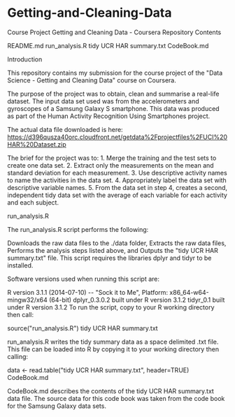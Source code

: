 # Getting-and-Cleaning-Data
Course Project
Getting and Cleaning Data - Coursera
Repository Contents

README.md
run_analysis.R
tidy UCR HAR summary.txt
CodeBook.md

Introduction

This repository contains my submission for the course project of the "Data Science - Getting and Cleaning Data" course on Coursera.

The purpose of the project was to obtain, clean and summarise a real-life dataset. The input data set used was from the accelerometers and gyroscopes of a Samsung Galaxy S smartphone. This data was produced as part of the Human Activity Recognition Using Smartphones project.

The actual data file downloaded is here: https://d396qusza40orc.cloudfront.net/getdata%2Fprojectfiles%2FUCI%20HAR%20Dataset.zip

The brief for the project was to: 1. Merge the training and the test sets to create one data set. 2. Extract only the measurements on the mean and standard deviation for each measurement. 3. Use descriptive activity names to name the activities in the data set. 4. Appropriately label the data set with descriptive variable names. 5. From the data set in step 4, creates a second, independent tidy data set with the average of each variable for each activity and each subject.

run_analysis.R

The run_analysis.R script performs the following:

Downloads the raw data files to the ./data folder,
Extracts the raw data files,
Performs the analysis steps listed above, and
Outputs the "tidy UCR HAR summary.txt" file.
This script requires the libraries dplyr and tidyr to be installed.

Software versions used when running this script are:

R version 3.1.1 (2014-07-10) -- "Sock it to Me", Platform: x86_64-w64-mingw32/x64 (64-bit)
dplyr_0.3.0.2 built under R version 3.1.2
tidyr_0.1 built under R version 3.1.2
To run the script, copy to your R working directory then call:

source("run_analysis.R")
tidy UCR HAR summary.txt

run_analysis.R writes the tidy summary data as a space delimited .txt file. This file can be loaded into R by copying it to your working directory then calling:

data <- read.table("tidy UCR HAR summary.txt", header=TRUE)
CodeBook.md

CodeBook.md describes the contents of the tidy UCR HAR summary.txt data file. The source data for this code book was taken from the code book for the Samsung Galaxy data sets.
